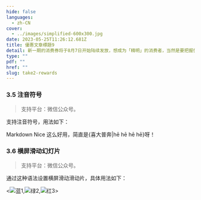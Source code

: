 ```yaml
---
hide: false
languages:
  - zh-CN
cover:
  - ../images/simplified-600x300.jpg
date: 2023-05-25T11:26:12.681Z
title: 優惠文章標題9
detail: 新一期的消费券将于8月7日开始陆续发放，想成为「精明」的消费者，当然是要把握优惠，投资于自己的健康！
type: ""
pdf: ""
href: ""
slug: take2-rewards
---
```

### 3.5 注音符号



> 支持平台：微信公众号。



支持注音符号，用法如下：



Markdown Nice 这么好用，简直是{喜大普奔|hē hē hē hē}呀！



### 3.6 横屏滑动幻灯片



> 支持平台：微信公众号。



通过这种语法设置横屏滑动滑动片，具体用法如下：



<![蓝1](https://markdown.com.cn/images/blue.jpg),![绿2](https://markdown.com.cn/images/green.jpg),![红3](https://markdown.com.cn/images/red.jpg)>